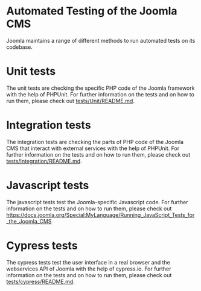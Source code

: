 Automated Testing of the Joomla CMS
==========

Joomla maintains a range of different methods to run automated tests on its codebase.

Unit tests
==========
The unit tests are checking the specific PHP code of the Joomla framework with the help of PHPUnit. For further information on the tests and on how to run them, please check out [tests/Unit/README.md](Unit/README.md).

Integration tests
==========
The integration tests are checking the parts of PHP code of the Joomla CMS that interact with external services with the help of PHPUnit. For further information on the tests and on how to run them, please check out [tests/Integration/README.md](Integration/README.md).

Javascript tests
==========
The javascript tests test the Joomla-specific Javascript code. For further information on the tests and on how to run them, please check out https://docs.joomla.org/Special:MyLanguage/Running_JavaScript_Tests_for_the_Joomla_CMS

Cypress tests
==========
The cypress tests test the user interface in a real browser and the webservices API of Joomla with the help of cypress.io. For further information on the tests and on how to run them, please check out [tests/cypress/README.md](cypress/README.md).
